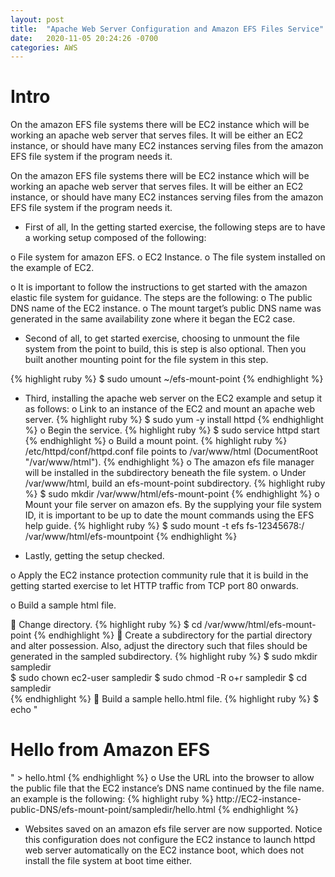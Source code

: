 ```yaml
---
layout: post
title:  "Apache Web Server Configuration and Amazon EFS Files Service"
date:   2020-11-05 20:24:26 -0700
categories: AWS
---
```


<h1><b>Intro</b></h1>
On the amazon EFS file systems there will be EC2 instance which will be working an apache web server that serves files. It will be either an EC2 instance, or should have many EC2 instances serving files from the amazon EFS file system if the program needs it. 

On the amazon EFS file systems there will be EC2 instance which will be working an apache web server that serves files. It will be either an EC2 instance, or should have many EC2 instances serving files from the amazon EFS file system if the program needs it.

- 	First of all, In the getting started exercise, the following steps are to have a working setup composed of the following:

 o	File system for amazon EFS. 
 o	EC2 Instance. 
 o	The file system installed on the example of EC2. 

   o	It is important to follow the instructions to get started with the amazon elastic file system for guidance. The steps are the following: 
o	The public DNS name of the EC2 instance. 
o	The mount target’s public DNS name was generated in the same availability zone where it began the EC2 case.


-	Second of all, to get started exercise, choosing to unmount the file system from the point to build, this is step is also optional. Then you built another mounting point for the file system in this step.

   {% highlight ruby %}
   $ sudo umount  ~/efs-mount-point
   {% endhighlight %}
  
-  Third, installing the apache web server on the EC2 example and setup it as follows:
o	Link to an instance of the EC2 and mount an apache web server.
{% highlight ruby %}
$ sudo yum -y install httpd
{% endhighlight %}
o	Begin the service. 
{% highlight ruby %}
$ sudo service httpd start
{% endhighlight %}
o	Build a mount point.
{% highlight ruby %}
/etc/httpd/conf/httpd.conf file points to /var/www/html (DocumentRoot "/var/www/html").
{% endhighlight %}
o	The amazon efs file manager will be installed in the subdirectory beneath the file system. 
o	Under /var/www/html, build an efs-mount-point subdirectory.
{% highlight ruby %}
$ sudo mkdir /var/www/html/efs-mount-point
{% endhighlight %}
o	Mount your file server on amazon efs. By the supplying your file system ID, it is important to be up to date the mount commands using the EFS help guide.
{% highlight ruby %}
$ sudo mount -t efs fs-12345678:/ /var/www/html/efs-mountpoint
{% endhighlight %}
      
- Lastly, getting the setup checked.

o	Apply the EC2 instance protection community rule that it is build in the getting started exercise to let HTTP traffic from TCP port 80 onwards.
 
o	Build a sample html file.

	Change directory.
{% highlight ruby %}
$ cd /var/www/html/efs-mount-point
{% endhighlight %}
	Create a subdirectory for the partial directory and alter possession. Also, adjust the directory such that files should be generated in the sampled subdirectory.
{% highlight ruby %}
$  sudo mkdir sampledir  
$  sudo chown  ec2-user sampledir
$  sudo chmod -R o+r sampledir
$  cd sampledir  
{% endhighlight %}
	Build a sample hello.html file.
{% highlight ruby %}
$ echo "<html><h1>Hello from Amazon EFS</h1></html>" > hello.html 
{% endhighlight %}
o	Use the URL into the browser to allow the public file that the EC2 instance’s DNS name continued by the file name. an example is the following:
{% highlight ruby %}
http://EC2-instance-public-DNS/efs-mount-point/sampledir/hello.html
{% endhighlight %}
-	Websites saved on an amazon efs file server are now supported. Notice this configuration does not configure the EC2 instance to launch httpd web server automatically on the EC2 instance boot, which does not install the file system at boot time either.